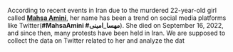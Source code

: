 According to recent events in Iran due to the murdered 22-year-old girl called [__Mahsa Amini__](https://en.wikipedia.org/wiki/Death_of_Mahsa_Amini), her name has been a trend on social media platforms like Twitter(__#MahsaAmini #مهسا_امینی__). She died on September 16, 2022, and since then, many protests have been held in Iran.
We are supposed to collect the data on Twitter related to her and analyze the dat

